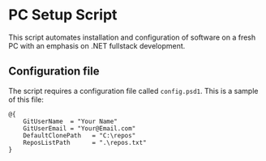 # PC Setup Script 

This script automates installation and configuration of software on a fresh PC with an emphasis on .NET fullstack development.

## Configuration file
The script requires a configuration file called `config.psd1`. This is a sample of this file:

```
@{
    GitUserName  = "Your Name"
    GitUserEmail = "Your@Email.com"
    DefaultClonePath   = "C:\repos"
    ReposListPath      = ".\repos.txt"
}
```

